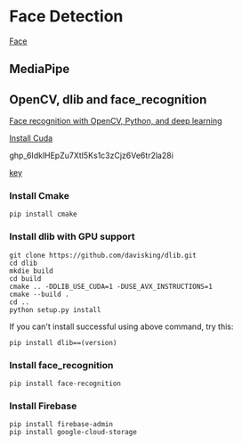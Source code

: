 # Face Detection

[Face](https://www.youtube.com/watch?v=sz25xxF_AVE)

## MediaPipe

## OpenCV, dlib and face_recognition
[Face recognition with OpenCV, Python, and deep learning](https://www.pyimagesearch.com/2018/06/18/face-recognition-with-opencv-python-and-deep-learning/)

[Install Cuda](https://medium.com/@johnnyliao/%E5%9C%A8nvidia-mx150%E7%9A%84win10%E5%AE%89%E8%A3%9Dcuda-toolkit-cudnn-python-anaconda-and-tensorflow-91d4c447b60e)

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

[key](https://github.com/davisking/dlib/issues/2166)
### Install Cmake

    pip install cmake

### Install dlib with GPU support

    git clone https://github.com/davisking/dlib.git
    cd dlib
    mkdie build
    cd build
    cmake .. -DDLIB_USE_CUDA=1 -DUSE_AVX_INSTRUCTIONS=1
    cmake --build .
    cd ..
    python setup.py install

If you can't install successful using above command, try this:

    pip install dlib==(version)

### Install face_recognition

    pip install face-recognition

### Install Firebase

    pip install firebase-admin
    pip install google-cloud-storage
